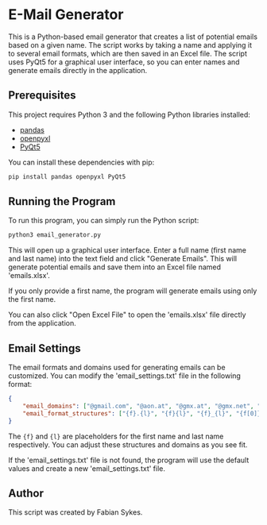 # E-Mail Generator

This is a Python-based email generator that creates a list of potential emails based on a given name. The script works by taking a name and applying it to several email formats, which are then saved in an Excel file. The script uses PyQt5 for a graphical user interface, so you can enter names and generate emails directly in the application.

## Prerequisites

This project requires Python 3 and the following Python libraries installed:

- [pandas](https://pandas.pydata.org/)
- [openpyxl](https://openpyxl.readthedocs.io/en/stable/)
- [PyQt5](https://pypi.org/project/PyQt5/)

You can install these dependencies with pip:

```bash
pip install pandas openpyxl PyQt5
```

## Running the Program

To run this program, you can simply run the Python script:

```bash
python3 email_generator.py
```

This will open up a graphical user interface. Enter a full name (first name and last name) into the text field and click "Generate Emails". This will generate potential emails and save them into an Excel file named 'emails.xlsx'. 

If you only provide a first name, the program will generate emails using only the first name.

You can also click "Open Excel File" to open the 'emails.xlsx' file directly from the application.

## Email Settings

The email formats and domains used for generating emails can be customized. You can modify the 'email_settings.txt' file in the following format:

```json
{
    "email_domains": ["@gmail.com", "@aon.at", "@gmx.at", "@gmx.net", "@outlook.com", "@icloud.com"],
    "email_format_structures": ["{f}.{l}", "{f}{l}", "{f}_{l}", "{f[0]}.{l}", "{f}.{l[0]}", "{l}{f}"]
}
```

The `{f}` and `{l}` are placeholders for the first name and last name respectively. You can adjust these structures and domains as you see fit.

If the 'email_settings.txt' file is not found, the program will use the default values and create a new 'email_settings.txt' file.

## Author

This script was created by Fabian Sykes.



